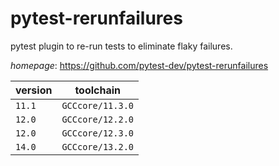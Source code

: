 # pytest-rerunfailures

pytest plugin to re-run tests to eliminate flaky failures.

*homepage*: <https://github.com/pytest-dev/pytest-rerunfailures>

version | toolchain
--------|----------
``11.1`` | ``GCCcore/11.3.0``
``12.0`` | ``GCCcore/12.2.0``
``12.0`` | ``GCCcore/12.3.0``
``14.0`` | ``GCCcore/13.2.0``
